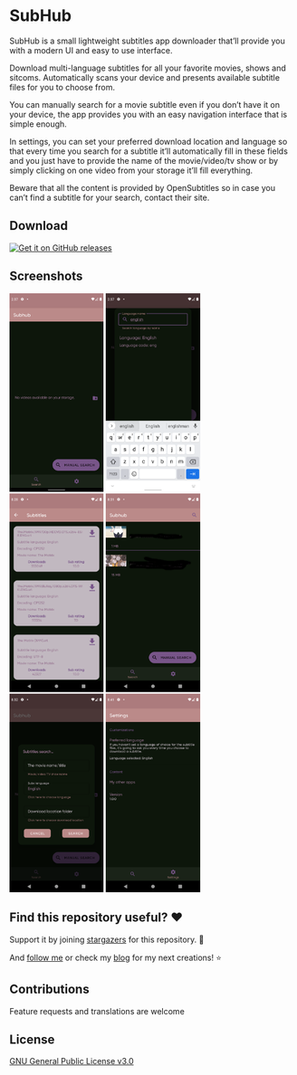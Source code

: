 # SubHub

SubHub is a small lightweight subtitles app downloader that’ll provide you with a modern UI and easy to use interface.

Download multi-language subtitles for all your favorite movies, shows and sitcoms. Automatically scans your device and presents available subtitle files for you to choose from.

You can manually search for a movie subtitle even if you don’t have it on your device, the app provides you with an easy navigation interface that is simple enough.

In settings, you can set your preferred download location and language so that every time you search for a subtitle it’ll automatically fill in these fields and you just have to provide the name of the movie/video/tv show or by simply clicking on one video from your storage it’ll fill everything.

Beware that all the content is provided by OpenSubtitles so in case you can’t find a subtitle for your search, contact their site.

## Download
[![Get it on GitHub releases](https://i.ibb.co/q0mdc4Z/get-it-on-github.png)](https://github.com/FunkyMuse/SubHub/releases/latest)

## Screenshots

<img src="https://raw.githubusercontent.com/FunkyMuse/SubHub/master/fastlane/metadata/android/en-US/images/phoneScreenshots/screen_1.png" width="33%"> </img><img src="https://raw.githubusercontent.com/FunkyMuse/SubHub/master/fastlane/metadata/android/en-US/images/phoneScreenshots/screen_2.png" width="33%"> </img><img src="https://raw.githubusercontent.com/FunkyMuse/SubHub/master/fastlane/metadata/android/en-US/images/phoneScreenshots/screen_3.png" width="33%"></img> <img src="https://raw.githubusercontent.com/FunkyMuse/SubHub/master/fastlane/metadata/android/en-US/images/phoneScreenshots/screen_4.png" width="33%"></img> <img src="https://raw.githubusercontent.com/FunkyMuse/SubHub/master/fastlane/metadata/android/en-US/images/phoneScreenshots/screen_5.png" width="33%"></img> <img src="https://raw.githubusercontent.com/FunkyMuse/SubHub/master/fastlane/metadata/android/en-US/images/phoneScreenshots/screen_6.png" width="33%"></img>
## Find this repository useful? ❤️

Support it by joining [stargazers](https://github.com/FunkyMuse/SubHub/stargazers) for this repository. 🌠

And [follow me](https://github.com/FunkyMuse) or check my [blog](https://funkymuse.dev/) for my next creations! ⭐

## Contributions

Feature requests and translations are welcome

## License
[GNU General Public License v3.0](https://github.com/FunkyMuse/SubHub/blob/master/LICENSE)


